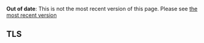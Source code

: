 <span class="warnings">**Out of date**: This is not the most recent version of this page. Please see [the most recent version](y)</span>
<h2 id="configuration-tls">TLS</h2>

